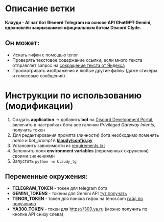 # Описание ветки
#### Клауди - AI чат бот ~~Discord~~ Telegram на основе API ~~ChatGPT~~ Gemini, вдохновлён закрывшимся официальным ботом Discord Clyde.
## Он может: 
* Искать гифки с помощью tenor
* Проверять текстовое содержание ссылки, если много текста отправляет запрос на [сокращение текста от Яндекса](https://300.ya.ru)
* Просматривать изображения и любые другие файлы (даже стикеры и голосовые сообщения)
# Инструкции по использованию (модификации)
1. Создать **application** -> добавить **bot** на [Discord Development Portal](https://discord.com/developers/applications), включить в настройках бота все галочки 
_Privileged Gateway Intents_, получить токен
2. Для редактирования промпта (личности) бота необходимо поменять _name_ и _bot_prompt_ в **[klaudy/config.py](klaudy_tg/config.py)**
3. Установить зависимости из [requirements.txt](requirements.txt)
4. Заполнить поля **environment variables** (переменных окружения) своими значениями
5. Запустить `python -m klaudy_tg`
## Переменные окружения:
* **TELEGRAM_TOKEN** - токен для telegram бота
* **GEMINI_TOKENS** - токены для Gemini API [тут получать](https://aistudio.google.com/app/apikey)
* **TENOR_TOKEN** - токен для поиска гифок на tenor.com [гайд по получению](https://developers.google.com/tenor/guides/quickstart?hl=ru)
* **YA300_TOKEN** - токен для https://300.ya.ru (можно получить по кнопке API снизу слева)